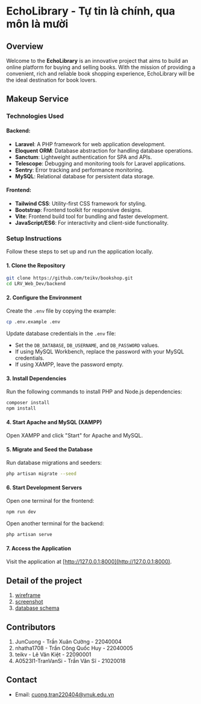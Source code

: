 # EchoLibrary - Tự tin là chính, qua môn là mười

## Overview

Welcome to the **EchoLibrary** is an innovative project that aims to build an online platform for buying and selling books. With the mission of providing a convenient, rich and reliable book shopping experience, EchoLibrary will be the ideal destination for book lovers.

## Makeup Service

### Technologies Used

#### Backend:
- **Laravel**: A PHP framework for web application development.
- **Eloquent ORM**: Database abstraction for handling database operations.
- **Sanctum**: Lightweight authentication for SPA and APIs.
- **Telescope**: Debugging and monitoring tools for Laravel applications.
- **Sentry**: Error tracking and performance monitoring.
- **MySQL**: Relational database for persistent data storage.

#### Frontend:
- **Tailwind CSS**: Utility-first CSS framework for styling.
- **Bootstrap**: Frontend toolkit for responsive designs.
- **Vite**: Frontend build tool for bundling and faster development.
- **JavaScript/ES6**: For interactivity and client-side functionality.

### Setup Instructions

Follow these steps to set up and run the application locally.

#### 1. Clone the Repository
```bash
git clone https://github.com/teikv/bookshop.git
cd LRV_Web_Dev/backend
```

#### 2. Configure the Environment
Create the `.env` file by copying the example:

```bash
cp .env.example .env
```

Update database credentials in the `.env` file:
- Set the `DB_DATABASE`, `DB_USERNAME`, and `DB_PASSWORD` values.
- If using MySQL Workbench, replace the password with your MySQL credentials.
- If using XAMPP, leave the password empty.

#### 3. Install Dependencies
Run the following commands to install PHP and Node.js dependencies:

```bash
composer install
npm install
```

#### 4. Start Apache and MySQL (XAMPP)
Open XAMPP and click "Start" for Apache and MySQL.

#### 5. Migrate and Seed the Database
Run database migrations and seeders:

```bash
php artisan migrate --seed
```

#### 6. Start Development Servers
Open one terminal for the frontend:

```bash
npm run dev
```

Open another terminal for the backend:

```bash
php artisan serve
```

#### 7. Access the Application
Visit the application at [http://127.0.0.1:8000](http://127.0.0.1:8000).

## Detail of the project

1. [wireframe](./wireframe/README.md)
2. [screenshot](./screenshot/README.md)
3. [database schema](./database-schema/README.md)

## Contributors

1. JunCuong - Trần Xuân Cường - 22040004
2. nhatha1708 - Trần Công Quốc Huy - 22040005
3. teikv - Lê Văn Kiệt - 22090001
4. A0523I1-TranVanSi - Trần Văn Sĩ - 21020018

## Contact

- Email: cuong.tran220404@vnuk.edu.vn


